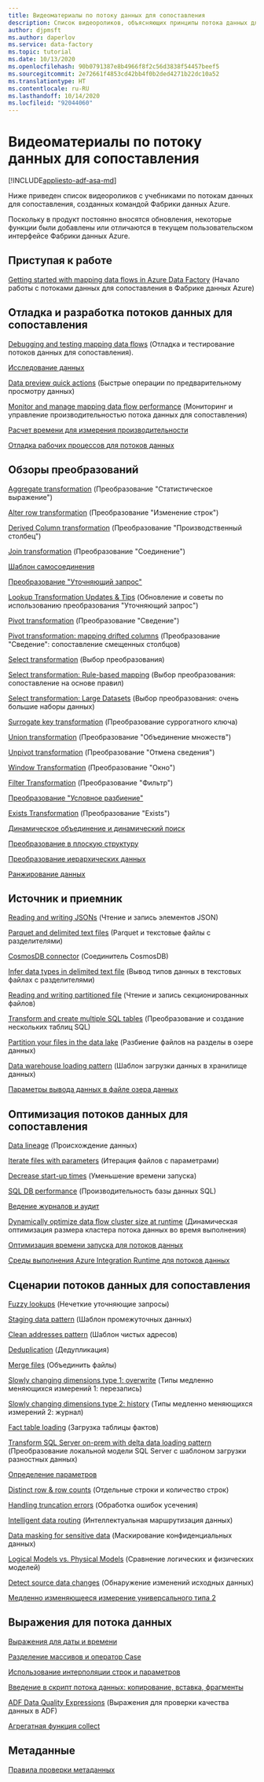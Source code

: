 ```yaml
---
title: Видеоматериалы по потоку данных для сопоставления
description: Список видеороликов, объясняющих принципы потока данных для сопоставления
author: djpmsft
ms.author: daperlov
ms.service: data-factory
ms.topic: tutorial
ms.date: 10/13/2020
ms.openlocfilehash: 90b0791387e8b4966f8f2c56d3838f54457beef5
ms.sourcegitcommit: 2e72661f4853cd42bb4f0b2ded4271b22dc10a52
ms.translationtype: HT
ms.contentlocale: ru-RU
ms.lasthandoff: 10/14/2020
ms.locfileid: "92044060"
---
```

# <a name="mapping-data-flow-video-tutorials"></a>Видеоматериалы по потоку данных для сопоставления

[!INCLUDE[appliesto-adf-asa-md](includes/appliesto-adf-asa-md.md)]

Ниже приведен список видеороликов с учебниками по потокам данных для сопоставления, созданных командой Фабрики данных Azure. 

Поскольку в продукт постоянно вносятся обновления, некоторые функции были добавлены или отличаются в текущем пользовательском интерфейсе Фабрики данных Azure.

## <a name="getting-started"></a>Приступая к работе

[Getting started with mapping data flows in Azure Data Factory](http://youtu.be/MFw7t_8tuV4) (Начало работы с потоками данных для сопоставления в Фабрике данных Azure)

## <a name="debugging-and-developing-mapping-data-flows"></a>Отладка и разработка потоков данных для сопоставления

[Debugging and testing mapping data flows](https://www.youtube.com/watch?v=3ANxyvDGfjA) (Отладка и тестирование потоков данных для сопоставления).

[Исследование данных](https://www.youtube.com/watch?v=En1ztyh5GaA)

[Data preview quick actions](https://www.youtube.com/watch?v=CP0TnNmaLA0) (Быстрые операции по предварительному просмотру данных)

[Monitor and manage mapping data flow performance](https://www.youtube.com/watch?v=fktIWdJiqTk) (Мониторинг и управление производительностью потока данных для сопоставления)

[Расчет времени для измерения производительности](http://youtu.be/6CSbWm4lRhw?hd=1)

[Отладка рабочих процессов для потоков данных](https://youtu.be/y3suL7UsWVw)

## <a name="transformation-overviews"></a>Обзоры преобразований

[Aggregate transformation](http://youtu.be/jdL75xIr98I) (Преобразование "Статистическое выражение")

[Alter row transformation](https://www.youtube.com/watch?v=4ktoohwptmQ) (Преобразование "Изменение строк")

[Derived Column transformation](https://www.youtube.com/watch?v=FFCbU4ujCiY) (Преобразование "Производственный столбец")

[Join transformation](https://www.youtube.com/watch?v=zukwayEXRtg) (Преобразование "Соединение")

[Шаблон самосоединения](https://www.youtube.com/watch?v=Dx1kANfnvmk&feature=youtu.be&hd=1)

[Преобразование "Уточняющий запрос"](https://www.youtube.com/watch?v=9U-0VPU2ZPU)

[Lookup Transformation Updates & Tips](https://youtu.be/MBskWoeuTLw) (Обновление и советы по использованию преобразования "Уточняющий запрос")

[Pivot transformation](https://www.youtube.com/watch?v=Tua14ZQA3F8&t=34s) (Преобразование "Сведение")

[Pivot transformation: mapping drifted columns](https://youtu.be/5MygzCX0wnM) (Преобразование "Сведение": сопоставление смещенных столбцов)

[Select transformation](http://youtu.be/F9VjQ_YyRyU?hd=1) (Выбор преобразования)

[Select transformation: Rule-based mapping](https://youtu.be/5lf1lh1qMwU) (Выбор преобразования: сопоставление на основе правил)

[Select transformation: Large Datasets](https://www.youtube.com/watch?v=R5ea2_R0ouc) (Выбор преобразования: очень большие наборы данных)

[Surrogate key transformation](https://www.youtube.com/watch?v=ISpegL9CbTM) (Преобразование суррогатного ключа)

[Union transformation](http://youtu.be/_Et6mg1tEr8?hd=1) (Преобразование "Объединение множеств")

[Unpivot transformation](http://youtu.be/KFYkxcpB8b0?hd=1) (Преобразование "Отмена сведения")

[Window Transformation](https://www.youtube.com/watch?v=m6zgbtY5AYQ) (Преобразование "Окно")

[Filter Transformation](https://youtu.be/OhbKDOXSfeE) (Преобразование "Фильтр")

[Преобразование "Условное разбиение"](http://youtu.be/W1lQHojhKZw?hd=1)

[Exists Transformation](http://youtu.be/GS8JVgNBMfs?hd=1) (Преобразование "Exists")

[Динамическое объединение и динамический поиск](https://youtu.be/CMOPPie9bXM)

[Преобразование в плоскую структуру](https://youtu.be/VY2tFQJoAXE)

[Преобразование иерархических данных](https://youtu.be/oAEh21NFgWQ)

[Ранжирование данных](https://youtu.be/6XvgkbMtws0)

## <a name="source-and-sink"></a>Источник и приемник

[Reading and writing JSONs](https://www.youtube.com/watch?v=yY5aB7Kdhjg) (Чтение и запись элементов JSON)

[Parquet and delimited text files](https://youtu.be/V_2a60j2Kjo) (Parquet и текстовые файлы с разделителями)

[CosmosDB connector](http://youtu.be/plp1etT2ftY?hd=1) (Соединитель CosmosDB)

[Infer data types in delimited text file](https://www.youtube.com/watch?v=nJjRzlFktlA) (Вывод типов данных в текстовых файлах с разделителями)

[Reading and writing partitioned file](https://www.youtube.com/watch?v=7Q-db4Qgc4M) (Чтение и запись секционированных файлов)

[Transform and create multiple SQL tables](https://www.youtube.com/watch?v=Sj15Yjwai1A) (Преобразование и создание нескольких таблиц SQL)

[Partition your files in the data lake](https://youtu.be/VNWv-MvLQ_0) (Разбиение файлов на разделы в озере данных)

[Data warehouse loading pattern](https://www.youtube.com/watch?v=7mLqwtmeQFg) (Шаблон загрузки данных в хранилище данных)

[Параметры вывода данных в файле озера данных](https://www.youtube.com/watch?v=NAPSbjvSQA8)

## <a name="optimizing-mapping-data-flows"></a>Оптимизация потоков данных для сопоставления

[Data lineage](https://www.youtube.com/watch?v=5KvqYF-y93s) (Происхождение данных)

[Iterate files with parameters](http://youtu.be/uEgz0ptYRDM?hd=1) (Итерация файлов с параметрами)

[Decrease start-up times](https://youtu.be/FFCbU4ujCiY?t=528) (Уменьшение времени запуска)

[SQL DB performance](https://youtu.be/iyZT5CY3V_4) (Производительность базы данных SQL)

[Ведение журналов и аудит](https://www.youtube.com/watch?v=UC__LOyuf8M)

[Dynamically optimize data flow cluster size at runtime](https://www.youtube.com/watch?v=jWSkJdtiJNM) (Динамическая оптимизация размера кластера потока данных во время выполнения)

[Оптимизация времени запуска для потоков данных ](https://www.youtube.com/watch?v=VT_2ZV3a7Fc)

[Среды выполнения Azure Integration Runtime для потоков данных](https://www.youtube.com/watch?v=VT_2ZV3a7Fc)

## <a name="mapping-data-flow-scenarios"></a>Сценарии потоков данных для сопоставления

[Fuzzy lookups](http://youtu.be/7gdwExjHBbw) (Нечеткие уточняющие запросы)

[Staging data pattern](https://youtu.be/mZLKdyoL3Mo) (Шаблон промежуточных данных)

[Clean addresses pattern](https://youtu.be/axEYbuU3lmw) (Шаблон чистых адресов)

[Deduplication](https://youtu.be/QOi26ETtPTw) (Дедупликация)

[Merge files](http://youtu.be/WbDTBAyYte8) (Объединить файлы)

[Slowly changing dimensions type 1: overwrite](http://youtu.be/Rz2zx5GRbrA) (Типы медленно меняющихся измерений 1: перезапись)

[Slowly changing dimensions type 2: history](http://youtu.be/123CptslKvU) (Типы медленно меняющихся измерений 2: журнал)

[Fact table loading](http://youtu.be/ABG3X9pgFPQ) (Загрузка таблицы фактов)

[Transform SQL Server on-prem with delta data loading pattern](https://youtu.be/IN-4v0e7UIs) (Преобразование локальной модели SQL Server с шаблоном загрузки разностных данных)

[Определение параметров](https://www.youtube.com/watch?v=vpuuQcFojt8)

[Distinct row & row counts](https://youtu.be/ryYo8UFUgTI) (Отдельные строки и количество строк)

[Handling truncation errors](http://youtu.be/sPpcSiKQz34) (Обработка ошибок усечения)

[Intelligent data routing](https://youtu.be/PIGw-Z-0upw) (Интеллектуальная маршрутизация данных)

[Data masking for sensitive data](https://www.youtube.com/watch?v=OFd4LeiTmfs) (Маскирование конфиденциальных данных)

[Logical Models vs. Physical Models](http://youtu.be/K5tgzLjEE9Q) (Сравнение логических и физических моделей)

[Detect source data changes](http://youtu.be/CaxIlI7oXfI?hd=1) (Обнаружение изменений исходных данных)

[Медленно изменяющееся измерение универсального типа 2](http://youtu.be/tc283k8CWh8)

## <a name="data-flow-expressions"></a>Выражения для потока данных

[Выражения для даты и времени](https://www.youtube.com/watch?v=uboyCZ25r_E&feature=youtu.be&hd=1)

[Разделение массивов и оператор Case](https://www.youtube.com/watch?v=DHNH8ZO7YjI)

[Использование интерполяции строк и параметров](https://youtu.be/hb3-cn2CMgM)

[Введение в скрипт потока данных: копирование, вставка, фрагменты](https://www.youtube.com/watch?v=3_1I4XdoBKQ)

[ADF Data Quality Expressions](https://www.youtube.com/watch?v=O8gmv5-lXhs) (Выражения для проверки качества данных в ADF)

[Агрегатная функция collect](https://www.youtube.com/watch?v=zneE18EHJSE)

## <a name="metadata"></a>Метаданные

[Правила проверки метаданных](https://www.youtube.com/watch?v=E_UD3R-VpYE)

